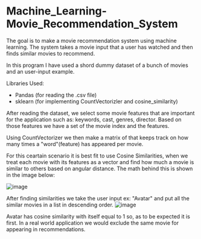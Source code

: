 # Machine_Learning-Movie_Recommendation_System

The goal is to make a movie recommendation system using machine learning.
The system takes a movie input that a user has watched and then finds similar movies to recommend. 

In this program I have used a shord dummy dataset of a bunch of movies and an user-input example.

Libraries Used:
- Pandas (for reading the .csv file)
- sklearn (for implementing CountVectorizler and cosine_similarity)

After reading the dataset, we select some movie features that are important for the application such as: keywords, cast, genres, director.
Based on those features we have a set of the movie index and the features.

Using CountVectorizer we then make a matrix of that keeps track on how many times a "word"(feature) has appeared per movie.

For this ceartain scenario it is best fit to use Cosine Similarities, when we treat each movie with its features as a vector and find how much a movie is similar to others based on angular distance. The math behind this is shown in the image below:

![image](https://github.com/JonKuqi/Machine-Learning---Movie-Recommendation-System/assets/116517705/207830f6-be31-47e2-bc0e-245680007c62)

After finding similarities we take the user input ex: "Avatar" and put all the similar movies in a list in descending order.
![image](https://github.com/JonKuqi/Machine-Learning---Movie-Recommendation-System/assets/116517705/726541c6-c9ad-48bd-bbfc-3151370c54a3)

Avatar has cosine similarity with itself equal to 1 so, as to be expected it is first. In a real world application we would exclude the same movie for appearing in recommendations.

